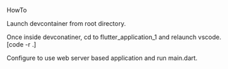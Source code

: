HowTo

Launch devcontainer from root directory.

Once inside devconatiner, cd to flutter_application_1 and relaunch vscode. [code -r .]

Configure to use web server based application and run main.dart.

